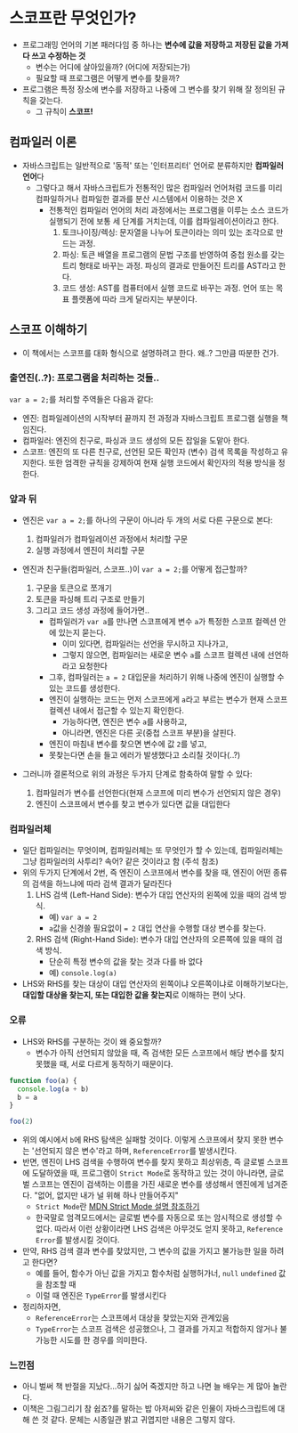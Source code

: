 # 스코프란 무엇인가?
- 프로그래밍 언어의 기본 패러다임 중 하나는 <b>변수에 값을 저장하고 저장된 값을 가져다 쓰고 수정하는 것</b>
  - 변수는 어디에 살아있을까? (어디에 저장되는가)
  - 필요할 때 프로그램은 어떻게 변수를 찾을까?
- 프로그램은 특정 장소에 변수를 저장하고 나중에 그 변수를 찾기 위해 잘 정의된 규칙을 갖는다.
  - 그 규칙이 <b>스코프!</b> 

## 컴파일러 이론
- 자바스크립트는 일반적으로 '동적' 또는 '인터프리터' 언어로 분류하지만 <b>컴파일러 언어</b>다
  - 그렇다고 해서 자바스크립트가 전통적인 많은 컴파일러 언어처럼 코드를 미리 컴파일하거나 컴파일한 결과를 분산 시스템에서 이용하는 것은 X
    - 전통적인 컴파일러 언어의 처리 과정에서는 프로그램을 이루는 소스 코드가 실행되기 전에 보통 세 단계를 거치는데, 이를 컴파일레이션이라고 한다.
      1. 토크나이징/렉싱: 문자열을 나누어 토큰이라는 의미 있는 조각으로 만드는 과정.
      2. 파싱: 토큰 배열을 프로그램의 문법 구조를 반영하여 중첩 원소를 갖는 트리 형태로 바꾸는 과정. 파싱의 결과로 만들어진 트리를 AST라고 한다.
      3. 코드 생성: AST를 컴퓨터에서 실행 코드로 바꾸는 과정. 언어 또는 목표 플랫폼에 따라 크게 달라지는 부분이다.
     
## 스코프 이해하기
- 이 책에서는 스코프를 대화 형식으로 설명하려고 한다. 왜..? 그만큼 따분한 건가.

### 출연진(..?): 프로그램을 처리하는 것들..

`var a = 2;`를 처리할 주역들은 다음과 같다:
- 엔진: 컴파일레이션의 시작부터 끝까지 전 과정과 자바스크립트 프로그램 실행을 책임진다.
- 컴파일러: 엔진의 친구로, 파싱과 코드 생성의 모든 잡일을 도맡아 한다.
- 스코프: 엔진의 또 다른 친구로, 선언된 모든 확인자 (변수) 검색 목록을 작성하고 유지한다. 또한 엄격한 규칙을 강제하여 현재 실행 코드에서 확인자의 적용 방식을 정한다.

### 앞과 뒤

- 엔진은 `var a = 2;`를 하나의 구문이 아니라 두 개의 서로 다른 구문으로 본다:
  1. 컴파일러가 컴파일레이션 과정에서 처리할 구문
  2. 실행 과정에서 엔진이 처리할 구문
 
- 엔진과 친구들(컴파일러, 스코프..)이 `var a = 2;`를 어떻게 접근할까?
  1. 구문을 토큰으로 쪼개기
  2. 토큰을 파싱해 트리 구조로 만들기
  3. 그리고 코드 생성 과정에 들어가면..
     - 컴파일러가 `var a`를 만나면 스코프에게 변수 `a`가 특정한 스코프 컬렉션 안에 있는지 묻는다.
       - 이미 있다면, 컴파일러는 선언을 무시하고 지나가고,
       - 그렇지 않으면, 컴파일러는 새로운 변수 `a`를 스코프 컬렉션 내에 선언하라고 요청한다
     - 그후, 컴파일러는 `a = 2` 대입문을 처리하기 위해 나중에 엔진이 실행할 수 있는 코드를 생성한다.
     - 엔진이 실행하는 코드는 먼저 스코프에게 `a`라고 부르는 변수가 현재 스코프 컬렉션 내에서 접근할 수 있는지 확인한다.
       - 가능하다면, 엔진은 변수 `a`를 사용하고,
       - 아니라면, 엔진은 다른 곳(중첩 스코프 부분)을 살핀다.
     - 엔진이 마침내 변수를 찾으면 변수에 값 `2`를 넣고,
     - 못찾는다면 손을 들고 에러가 발생했다고 소리칠 것이다(..?)

- 그러니까 결론적으로 위의 과정은 두가지 단계로 함축하여 말할 수 있다:
  1. 컴파일러가 변수를 선언한다(현재 스코프에 미리 변수가 선언되지 않은 경우)
  2. 엔진이 스코프에서 변수를 찾고 변수가 있다면 값을 대입한다
 
### 컴파일러체
- 일단 컴파일러는 무엇이며, 컴파일러체는 또 무엇인가 할 수 있는데, 컴파일러체는 그냥 컴파일러의 사투리? 속어? 같은 것이라고 함 (주석 참조)
- 위의 두가지 단계에서 2번, 즉 엔진이 스코프에서 변수를 찾을 때, 엔진이 어떤 종류의 검색을 하느냐에 따라 검색 결과가 달라진다
  1. LHS 검색 (Left-Hand Side): 변수가 대입 연산자의 왼쪽에 있을 때의 검색 방식.
     - 예) `var a = 2`
     - `a`값을 신경쓸 필요없이 `= 2` 대입 연산을 수행할 대상 변수를 찾는다.
  2. RHS 검색 (Right-Hand Side): 변수가 대입 연산자의 오른쪽에 있을 때의 검색 방식.
     - 단순히 특정 변수의 값을 찾는 것과 다를 바 없다
     - 예) `console.log(a)`
- LHS와 RHS를 찾는 대상이 대입 연산자의 왼쪽이냐 오른쪽이냐로 이해하기보다는, <b>대입할 대상을 찾는지, 또는 대입한 값을 찾는지</b>로 이해하는 편이 낫다.  

### 오류
- LHS와 RHS를 구분하는 것이 왜 중요할까?
  - 변수가 아직 선언되지 않았을 때, 즉 검색한 모든 스코프에서 해당 변수를 찾지 못했을 때, 서로 다르게 동작하기 때문이다.

```js
function foo(a) {
  console.log(a + b)
  b = a 
}

foo(2)
```

- 위의 예시에서 `b`에 RHS 탐색은 실패할 것이다. 이렇게 스코프에서 찾지 못한 변수는 '선언되지 않은 변수'라고 하며, `ReferenceError`를 발생시킨다.
- 반면, 엔진이 LHS 검색을 수행하여 변수를 찾지 못하고 최상위층, 즉 글로벌 스코프에 도달하였을 때, 프로그램이 `Strict Mode`로 동작하고 있는 것이 아니라면, 글로벌 스코프는 엔진이 검색하는 이름을 가진 새로운 변수를 생성해서 엔진에게 넘겨준다. "없어, 없지만 내가 널 위해 하나 만들어주지"
  - `Strict Mode`란 [MDN Strict Mode 설명 참조하기](https://developer.mozilla.org/ko/docs/Web/JavaScript/Reference/Strict_mode)
  - 한국말로 엄격모드에서는 글로벌 변수를 자동으로 또는 암시적으로 생성할 수 없다. 따라서 이런 상황이라면 LHS 검색은 아무것도 얻지 못하고, `Reference Error`를 발생시킬 것이다.
- 만약, RHS 검색 결과 변수를 찾았지만, 그 변수의 값을 가지고 불가능한 일을 하려고 한다면?
  - 예를 들어, 함수가 아닌 값을 가지고 함수처럼 실행허가너, `null` `undefined` 값을 참조할 때
  - 이럴 때 엔진은 `TypeError`를 발생시킨다
- 정리하자면,
  - `ReferenceError`는 스코프에서 대상을 찾았는지와 관계있음
  - `TypeError`는 스코프 검색은 성공했으나, 그 결과를 가지고 적합하지 않거나 불가능한 시도를 한 경우를 의미한다.     

### 느낀점
- 아니 벌써 책 반절을 지났다...하기 싫어 죽겠지만 하고 나면 늘 배우는 게 많아 놀란다.
- 이책은 그림그리기 참 쉽죠?를 말하는 밥 아저씨와 같은 인물이 자바스크립트에 대해 쓴 것 같다. 문체는 시종일관 밝고 귀엽지만 내용은 그렇지 않다.

